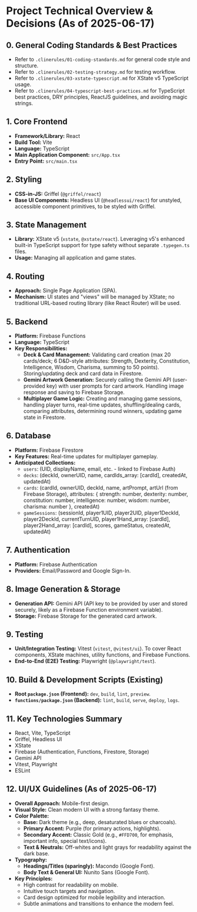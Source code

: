 # Project Technical Overview & Decisions (As of 2025-06-17)

## 0. General Coding Standards & Best Practices
*   Refer to `.clinerules/01-coding-standards.md` for general code style and structure.
*   Refer to `.clinerules/02-testing-strategy.md` for testing workflow.
*   Refer to `.clinerules/03-xstate-typescript.md` for XState v5 TypeScript usage.
*   Refer to `.clinerules/04-typescript-best-practices.md` for TypeScript best practices, DRY principles, ReactJS guidelines, and avoiding magic strings.

## 1. Core Frontend
*   **Framework/Library:** React
*   **Build Tool:** Vite
*   **Language:** TypeScript
*   **Main Application Component:** `src/App.tsx`
*   **Entry Point:** `src/main.tsx`

## 2. Styling
*   **CSS-in-JS:** Griffel (`@griffel/react`)
*   **Base UI Components:** Headless UI (`@headlessui/react`) for unstyled, accessible component primitives, to be styled with Griffel.

## 3. State Management
*   **Library:** XState v5 (`xstate`, `@xstate/react`). Leveraging v5's enhanced built-in TypeScript support for type safety without separate `.typegen.ts` files.
*   **Usage:** Managing all application and game states.

## 4. Routing
*   **Approach:** Single Page Application (SPA).
*   **Mechanism:** UI states and "views" will be managed by XState; no traditional URL-based routing library (like React Router) will be used.

## 5. Backend
*   **Platform:** Firebase Functions
*   **Language:** TypeScript
*   **Key Responsibilities:**
    *   **Deck & Card Management:** Validating card creation (max 20 cards/deck; 6 D&D-style attributes: Strength, Dexterity, Constitution, Intelligence, Wisdom, Charisma, summing to 50 points). Storing/updating deck and card data in Firestore.
    *   **Gemini Artwork Generation:** Securely calling the Gemini API (user-provided key) with user prompts for card artwork. Handling image response and saving to Firebase Storage.
    *   **Multiplayer Game Logic:** Creating and managing game sessions, handling player turns, real-time updates, shuffling/dealing cards, comparing attributes, determining round winners, updating game state in Firestore.

## 6. Database
*   **Platform:** Firebase Firestore
*   **Key Features:** Real-time updates for multiplayer gameplay.
*   **Anticipated Collections:**
    *   `users`: (UID, displayName, email, etc. - linked to Firebase Auth)
    *   `decks`: (deckId, ownerUID, name, cardIds_array: [cardId], createdAt, updatedAt)
    *   `cards`: (cardId, ownerUID, deckId, name, artPrompt, artUrl (from Firebase Storage), attributes: { strength: number, dexterity: number, constitution: number, intelligence: number, wisdom: number, charisma: number }, createdAt)
    *   `gameSessions`: (sessionId, player1UID, player2UID, player1DeckId, player2DeckId, currentTurnUID, player1Hand_array: [cardId], player2Hand_array: [cardId], scores, gameStatus, createdAt, updatedAt)

## 7. Authentication
*   **Platform:** Firebase Authentication
*   **Providers:** Email/Password and Google Sign-In.

## 8. Image Generation & Storage
*   **Generation API:** Gemini API (API key to be provided by user and stored securely, likely as a Firebase Function environment variable).
*   **Storage:** Firebase Storage for the generated card artwork.

## 9. Testing
*   **Unit/Integration Testing:** Vitest (`vitest`, `@vitest/ui`). To cover React components, XState machines, utility functions, and Firebase Functions.
*   **End-to-End (E2E) Testing:** Playwright (`@playwright/test`).

## 10. Build & Development Scripts (Existing)
*   **Root `package.json` (Frontend):** `dev`, `build`, `lint`, `preview`.
*   **`functions/package.json` (Backend):** `lint`, `build`, `serve`, `deploy`, `logs`.

## 11. Key Technologies Summary
*   React, Vite, TypeScript
*   Griffel, Headless UI
*   XState
*   Firebase (Authentication, Functions, Firestore, Storage)
*   Gemini API
*   Vitest, Playwright
*   ESLint

## 12. UI/UX Guidelines (As of 2025-06-17)

*   **Overall Approach:** Mobile-first design.
*   **Visual Style:** Clean modern UI with a strong fantasy theme.
*   **Color Palette:**
    *   **Base:** Dark theme (e.g., deep, desaturated blues or charcoals).
    *   **Primary Accent:** Purple (for primary actions, highlights).
    *   **Secondary Accent:** Classic Gold (e.g., `#FFD700`, for emphasis, important info, special text/icons).
    *   **Text & Neutrals:** Off-whites and light grays for readability against the dark base.
*   **Typography:**
    *   **Headings/Titles (sparingly):** Macondo (Google Font).
    *   **Body Text & General UI:** Nunito Sans (Google Font).
*   **Key Principles:**
    *   High contrast for readability on mobile.
    *   Intuitive touch targets and navigation.
    *   Card design optimized for mobile legibility and interaction.
    *   Subtle animations and transitions to enhance the modern feel.
